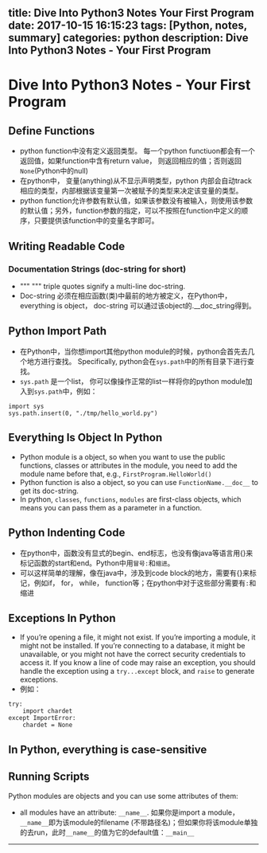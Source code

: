 title: Dive Into Python3 Notes Your First Program
date: 2017-10-15 16:15:23
tags: [Python, notes, summary]
categories: python
description: Dive Into Python3 Notes - Your First Program
---

# Dive Into Python3 Notes - Your First Program

## Define Functions

- python function中没有定义返回类型。 每一个python functiuon都会有一个返回值，如果function中含有return value， 则返回相应的值；否则返回`None`(Python中的null)
- 在python中， 变量(anything)从不显示声明类型，python 内部会自动track相应的类型，内部根据该变量第一次被赋予的类型来决定该变量的类型。
- python function允许参数有默认值，如果该参数没有被输入，则使用该参数的默认值；另外，function参数的指定，可以不按照在function中定义的顺序，只要提供该function中的变量名字即可。

## Writing Readable Code

### Documentation Strings (doc-string for short)

- """ """ triple quotes signify a multi-line doc-string. 
- Doc-string 必须在相应函数(类)中最前的地方被定义，在Python中， everything is object， doc-string 可以通过该object的.__doc_string得到。

## Python Import Path

-  在Python中，当你想import其他python module的时候，python会首先去几个地方进行查找。 Specifically, python会在`sys.path`中的所有目录下进行查找。
-  `sys.path` 是一个list， 你可以像操作正常的list一样将你的python module加入到`sys.path`中，例如：

```
import sys
sys.path.insert(0, "./tmp/hello_world.py")

```

## Everything Is Object In Python

- Python module is a object, so when you want to use the public functions, classes or attributes in the module, you need to add the module name before that, e.g., `FirstProgram.HelloWorld()`
- Python function is also a object, so you can use `FunctionName.__doc__` to get its doc-string.
- In python, `classes`, `functions`, `modules` are first-class objects, which means you can pass them as a parameter in a function.

## Python Indenting Code

- 在python中，函数没有显式的begin、end标志，也没有像java等语言用{}来标记函数的start和end。Python中用`冒号:`和`缩进`。
- 可以这样简单的理解，像在java中，涉及到code block的地方，需要有{}来标记，例如if， for， while， function等；在python中对于这些部分需要有`:`和缩进

## Exceptions In Python

- If you’re opening a file, it might not exist. If you’re importing a module, it might not be installed. If you’re connecting to a database, it might be unavailable, or you might not have the correct security credentials to access it. If you know a line of code may raise an exception, you should handle the exception using a `try...except` block, and `raise` to generate exceptions.
- 例如：

```
try: 
	import chardet
except ImportError:
	chardet = None

```

## In Python, everything is case-sensitive

## Running Scripts

Python modules are objects and you can use some attributes of them:

- all modules have an attribute: `__name__`. 如果你是import a module， `__name__`即为该module的filename (不带路径名)；但如果你将该module单独的去run，此时`__name__`的值为它的default值：`__main__`


--- 